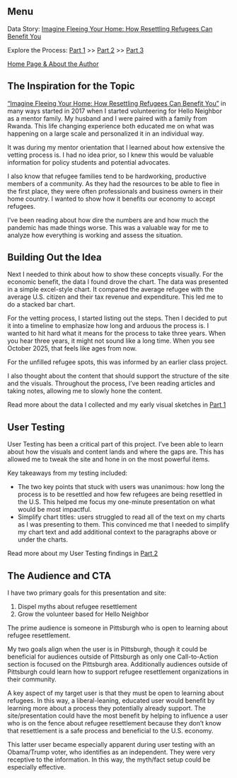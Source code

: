 <h2>Menu</h2>

Data Story: [Imagine Fleeing Your Home: How Resettling Refugees Can Benefit You](https://carnegiemellon.shorthandstories.com/imagine-fleeing-your-home/)

Explore the Process: [Part 1](/data-viz/Project-Part-1.md) >> [Part 2](https://kristinlyndal.github.io/data-viz/Project-Part-2.html) >> [Part 3](https://kristinlyndal.github.io/data-viz/Project-Part-3.html)

[Home Page & About the Author](https://kristinlyndal.github.io/data-viz/)

<h2>The Inspiration for the Topic</h2>

[“Imagine Fleeing Your Home: How Resettling Refugees Can Benefit You”](https://carnegiemellon.shorthandstories.com/imagine-fleeing-your-home/) in many ways started in 2017 when I started volunteering for Hello Neighbor as a mentor family. My husband and I were paired with a family from Rwanda. This life changing experience both educated me on what was happening on a large scale and personalized it in an individual way. 

It was during my mentor orientation that I learned about how extensive the vetting process is. I had no idea prior, so I knew this would be valuable information for policy students and potential advocates. 

I also know that refugee families tend to be hardworking, productive members of a community. As they had the resources to be able to flee in the first place, they were often professionals and business owners in their home country. I wanted to show how it benefits our economy to accept refugees. 

I’ve been reading about how dire the numbers are and how much the pandemic has made things worse. This was a valuable way for me to analyze how everything is working and assess the situation. 

<h2>Building Out the Idea</h2>

Next I needed to think about how to show these concepts visually. For the economic benefit, the data I found drove the chart. The data was presented in a simple excel-style chart. It compared the average refugee with the average U.S. citizen and their tax revenue and expenditure. This led me to do a stacked bar chart.

For the vetting process, I started listing out the steps. Then I decided to put it into a timeline to emphasize how long and arduous the process is. I wanted to hit hard what it means for the process to take three years. When you hear three years, it might not sound like a long time. When you see October 2025, that feels like ages from now. 

For the unfilled refugee spots, this was informed by an earlier class project. 

I also thought about the content that should support the structure of the site and the visuals. Throughout the process, I’ve been reading articles and taking notes, allowing me to slowly hone the content.

Read more about the data I collected and my early visual sketches in [Part 1](https://kristinlyndal.github.io/data-viz/Project-Part-1.html)

<h2>User Testing</h2>

User Testing has been a critical part of this project. I’ve been able to learn about how the visuals and content lands and where the gaps are. This has allowed me to tweak the site and hone in on the most powerful items. 

Key takeaways from my testing included:
* The two key points that stuck with users was unanimous: how long the process is to be resettled and how few refugees are being resettled in the U.S. This helped me focus my one-minute presentation on what would be most impactful. 
* Simplify chart titles: users struggled to read all of the text on my charts as I was presenting to them. This convinced me that I needed to simplify my chart text and add additional context to the paragraphs above or under the charts. 

Read more about my User Testing findings in [Part 2](https://kristinlyndal.github.io/data-viz/Project-Part-2)

<h2>The Audience and CTA</h2>

I have two primary goals for this presentation and site:

1. Dispel myths about refugee resettlement
2. Grow the volunteer based for Hello Neighbor

The prime audience is someone in Pittsburgh who is open to learning about refugee resettlement. 

My two goals align when the user is in Pittsburgh, though it could be beneficial for audiences outside of Pittsburgh as only one Call-to-Action section is focused on the Pittsburgh area. Additionally audiences outside of Pittsburgh could learn how to support refugee resettlement organizations in their community. 

A key aspect of my target user is that they must be open to learning about refugees. In this way, a liberal-leaning, educated user would benefit by learning more about a process they potentially already support. The site/presentation could have the most benefit by helping to influence a user who is on the fence about refugee resettlement because they don’t know that resettlement is a safe process and beneficial to the U.S. economy. 

This latter user became especially apparent during user testing with an Obama/Trump voter, who identifies as an independent. They were very receptive to the information. In this way, the myth/fact setup could be especially effective.  

